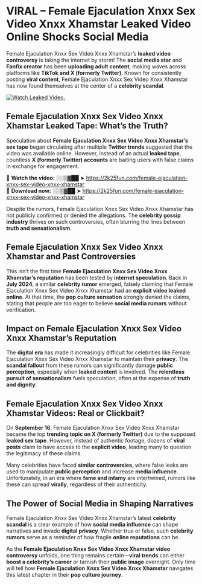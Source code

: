 # VIRAL – Female Ejaculation Xnxx Sex Video Xnxx Xhamstar Leaked Video Online Shocks Social Media 

Female Ejaculation Xnxx Sex Video Xnxx Xhamstar’s **leaked video controversy** is taking the internet by storm! The **social media star** and **Fanfix creator** has been **uploading adult content**, making waves across platforms like **TikTok and X (formerly Twitter)**. Known for consistently posting **viral content**, Female Ejaculation Xnxx Sex Video Xnxx Xhamstar has now found themselves at the center of a **celebrity scandal**.  

[![Watch Leaked Video.](https://miro.medium.com/v2/resize:fit:828/format:webp/1*cilzJN44JGOrTw9NJCrNHA.gif "Watch Leaked Video")](https://2k25fun.com/female-ejaculation-xnxx-sex-video-xnxx-xhamstar)

## **Female Ejaculation Xnxx Sex Video Xnxx Xhamstar Leaked Tape: What’s the Truth?**  
Speculation about **Female Ejaculation Xnxx Sex Video Xnxx Xhamstar’s sex tape** began circulating after multiple **Twitter trends** suggested that the video was available online. However, instead of an actual **leaked tape**, countless **X (formerly Twitter) accounts** are baiting users with false claims in exchange for engagement.  

🔹 **Watch the video:** ░░▒▓██ ➤ https://2k25fun.com/female-ejaculation-xnxx-sex-video-xnxx-xhamstar  
🔹 **Download now:** ░░▒▓██ ➤ https://2k25fun.com/female-ejaculation-xnxx-sex-video-xnxx-xhamstar  

Despite the rumors, Female Ejaculation Xnxx Sex Video Xnxx Xhamstar has not publicly confirmed or denied the allegations. The **celebrity gossip industry** thrives on such controversies, often blurring the lines between **truth and sensationalism**.  

## **Female Ejaculation Xnxx Sex Video Xnxx Xhamstar and Past Controversies**  
This isn’t the first time **Female Ejaculation Xnxx Sex Video Xnxx Xhamstar’s reputation** has been tested by **internet speculation**. Back in **July 2024**, a similar **celebrity rumor** emerged, falsely claiming that Female Ejaculation Xnxx Sex Video Xnxx Xhamstar had an **explicit video leaked online**. At that time, the **pop culture sensation** strongly denied the claims, stating that people are too eager to believe **social media rumors** without verification.  

## **Impact on Female Ejaculation Xnxx Sex Video Xnxx Xhamstar’s Reputation**  
The **digital era** has made it increasingly difficult for celebrities like Female Ejaculation Xnxx Sex Video Xnxx Xhamstar to maintain their **privacy**. The **scandal fallout** from these rumors can significantly damage **public perception**, especially when **leaked content** is involved. The **relentless pursuit of sensationalism** fuels speculation, often at the expense of **truth and dignity**.  

## **Female Ejaculation Xnxx Sex Video Xnxx Xhamstar Videos: Real or Clickbait?**  
On **September 16**, Female Ejaculation Xnxx Sex Video Xnxx Xhamstar became the top **trending topic on X (formerly Twitter)** due to the supposed **leaked sex tape**. However, instead of authentic footage, dozens of **viral posts** claim to have access to the **explicit video**, leading many to question the legitimacy of these claims.  

Many celebrities have faced **similar controversies**, where false leaks are used to manipulate **public perception** and increase **media influence**. Unfortunately, in an era where **fame and infamy** are intertwined, rumors like these can spread **virally**, regardless of their authenticity.  

## **The Power of Social Media in Shaping Narratives**  
Female Ejaculation Xnxx Sex Video Xnxx Xhamstar’s latest **celebrity scandal** is a clear example of how **social media influence** can shape narratives and invade **digital privacy**. Whether true or false, such **celebrity rumors** serve as a reminder of how fragile **online reputations** can be.  

As the **Female Ejaculation Xnxx Sex Video Xnxx Xhamstar video controversy** unfolds, one thing remains certain—**viral trends** can either **boost a celebrity’s career** or tarnish their **public image** overnight. Only time will tell how **Female Ejaculation Xnxx Sex Video Xnxx Xhamstar** navigates this latest chapter in their **pop culture journey**. 